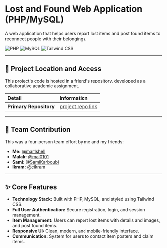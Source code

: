 # Lost and Found Web Application (PHP/MySQL)

A web application that helps users report lost items and post found items to reconnect people with their belongings.

![PHP](https://img.shields.io/badge/PHP-7.4+-8892BF.svg?style=flat&logo=php)
![MySQL](https://img.shields.io/badge/MySQL-5.7+-4479A1.svg?style=flat&logo=mysql&logoColor=white)
![Tailwind CSS](https://img.shields.io/badge/Tailwind_CSS-2.2.19-38B2AC.svg?style=flat&logo=tailwind-css&logoColor=white)

---

## 📌 Project Location and Access

This project's code is hosted in a friend's repository, developed as a collaborative academic assignment.

| Detail                 | Information                                                        |
| :--------------------- | :----------------------------------------------------------------- |
| **Primary Repository** | [project repo link](https://github.com/mal0101/lost-and-found-hub) |

---

## 👥 Team Contribution

This was a four-person team effort by me and my friends:

- **Me:** [@mar1shell](https://github.com/mar1shell)
- **Malak:** [@mal0101](https://github.com/mal0101)
- **Sami:** [@SamiKarboubi](https://github.com/SamiKarboubi)
- **Ikram:** [@cikram](https://github.com/cikram)

---

## ✨ Core Features

- **Technology Stack:** Built with PHP, MySQL, and styled using Tailwind CSS.
- **Full User Authentication:** Secure registration, login, and session management.
- **Item Management:** Users can report lost items with details and images, and post found items.
- **Responsive UI:** Clean, modern, and mobile-friendly interface.
- **Communication:** System for users to contact item posters and claim items.
